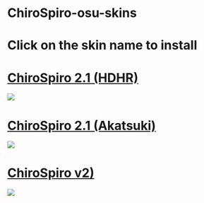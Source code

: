 # ChiroSpiro-osu-skins
# Click on the skin name to install
# [ChiroSpiro 2.1 (HDHR)](https://yurikiosu.s-ul.eu/0qQ18Kv0)
![](https://i.imgur.com/4VYUyBb.jpg)
 
# [ChiroSpiro 2.1 (Akatsuki)](https://yurikiosu.s-ul.eu/AKzMsrz7)
![](https://i.imgur.com/ui7gSr6.jpg)

# [ChiroSpiro v2)](https://yurikiosu.s-ul.eu/AKzMsrz7)
![](https://i.imgur.com/1Tqjc2O.jpg)
